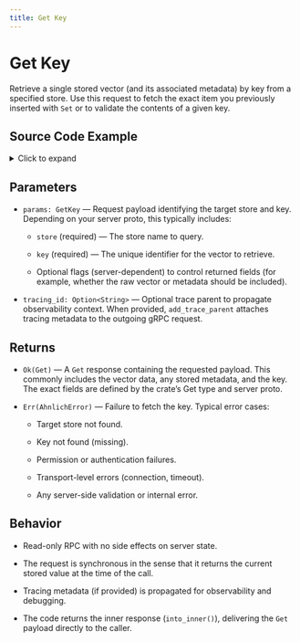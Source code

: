 ```yaml
---
title: Get Key
---
```


# Get Key

Retrieve a single stored vector (and its associated metadata) by key from a specified store. Use this request to fetch the exact item you previously inserted with `Set` or to validate the contents of a given key.

## Source Code Example

<details>
  <summary>Click to expand</summary>

  ```rust
  use ahnlich_client_rs::db::DbClient;
  use ahnlich_types::{
      db::query::GetKey,
      keyval::StoreKey,
  };
  use tokio;


  #[tokio::main]
  async fn main() -> Result<(), Box<dyn std::error::Error>> {
      // point to your DB server (default is 1369, adjust if needed)
      let addr = "http://127.0.0.1:1369";
      let client = DbClient::new(addr.to_string()).await?;


      // example: look up a key from store "Main"
      let get_key_params = GetKey {
          store: "Main".to_string(),
          keys: vec![
              StoreKey {
                  key: vec![1.2, 1.3, 1.4], // must match a previously Set key
              },
          ],
      };


      match client.get_key(get_key_params, None).await {
          Ok(result) => {
              println!("Fetched: {:#?}", result);
          }
          Err(e) => {
              eprintln!("Error fetching key: {:?}", e);
          }
      }


      Ok(())
  }
  ```
</details>

## Parameters
* `params: GetKey` — Request payload identifying the target store and key. Depending on your server proto, this typically includes:

  * `store` (required) — The store name to query.

  * `key` (required) — The unique identifier for the vector to retrieve.

  * Optional flags (server-dependent) to control returned fields (for example, whether the raw vector or metadata should be included).

* `tracing_id: Option<String>` — Optional trace parent to propagate observability context. When provided, `add_trace_parent` attaches tracing metadata to the outgoing gRPC request.

## Returns
* `Ok(Get)` — A `Get` response containing the requested payload. This commonly includes the vector data, any stored metadata, and the key. The exact fields are defined by the crate’s Get type and server proto.


* `Err(AhnlichError)` — Failure to fetch the key. Typical error cases:

  * Target store not found.

  * Key not found (missing).

  * Permission or authentication failures.

  * Transport-level errors (connection, timeout).

  * Any server-side validation or internal error.

## Behavior
* Read-only RPC with no side effects on server state.

* The request is synchronous in the sense that it returns the current stored value at the time of the call.

* Tracing metadata (if provided) is propagated for observability and debugging.

* The code returns the inner response (`into_inner()`), delivering the `Get` payload directly to the caller.
